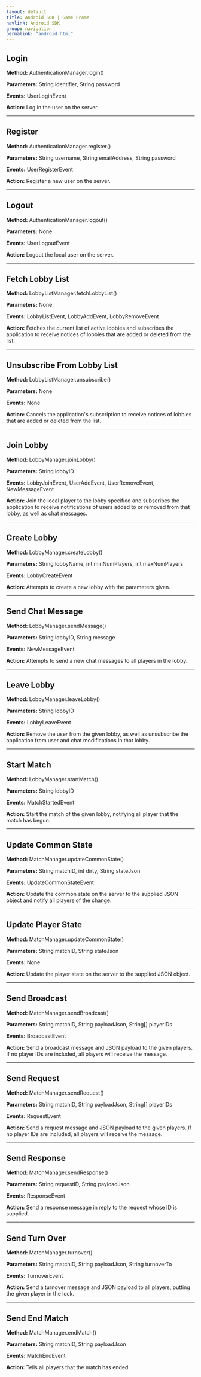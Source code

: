 ```yaml
---
layout: default
title: Android SDK | Game Frame
navlink: Android SDK
group: navigation
permalink: "android.html"
---
```


## Login

**Method:** AuthenticationManager.login()

**Parameters:** String identifier, String password

**Events:** UserLoginEvent

**Action:** Log in the user on the server.

--------------------------------------------------

## Register

**Method:** AuthenticationManager.register()

**Parameters:** String username, String emailAddress, String password

**Events:** UserRegisterEvent

**Action:** Register a new user on the server.

--------------------------------------------------

## Logout

**Method:** AuthenticationManager.logout()

**Parameters:** None

**Events:** UserLogoutEvent

**Action:** Logout the local user on the server.

--------------------------------------------------

## Fetch Lobby List

**Method:** LobbyListManager.fetchLobbyList()

**Parameters:** None

**Events:** LobbyListEvent, LobbyAddEvent, LobbyRemoveEvent

**Action:** Fetches the current list of active lobbies and subscribes the application to receive notices of lobbies that are added or deleted from the list.

--------------------------------------------------

## Unsubscribe From Lobby List

**Method:** LobbyListManager.unsubscribe()

**Parameters:** None

**Events:** None

**Action:** Cancels the application's subscription to receive notices of lobbies that are added or deleted from the list.

--------------------------------------------------

## Join Lobby

**Method:** LobbyManager.joinLobby()

**Parameters:** String lobbyID

**Events:** LobbyJoinEvent, UserAddEvent, UserRemoveEvent, NewMessageEvent

**Action:** Join the local player to the lobby specified and subscribes the application to receive notifications of users added to or removed from that lobby, as well as chat messages.

--------------------------------------------------

## Create Lobby

**Method:** LobbyManager.createLobby()

**Parameters:** String lobbyName, int minNumPlayers, int maxNumPlayers

**Events:** LobbyCreateEvent

**Action:** Attempts to create a new lobby with the parameters given.

--------------------------------------------------

## Send Chat Message

**Method:** LobbyManager.sendMessage()

**Parameters:** String lobbyID, String message

**Events:** NewMessageEvent

**Action:** Attempts to send a new chat messages to all players in the lobby.

--------------------------------------------------

## Leave Lobby

**Method:** LobbyManager.leaveLobby()

**Parameters:** String lobbyID

**Events:** LobbyLeaveEvent

**Action:** Remove the user from the given lobby, as well as unsubscribe the application from user and chat modifications in that lobby.

--------------------------------------------------

## Start Match

**Method:** LobbyManager.startMatch()

**Parameters:** String lobbyID

**Events:** MatchStartedEvent

**Action:** Start the match of the given lobby, notifying all player that the match has  begun.

--------------------------------------------------

## Update Common State

**Method:** MatchManager.updateCommonState()

**Parameters:** String matchID, int dirty, String stateJson

**Events:** UpdateCommonStateEvent

**Action:** Update the common state on the server to the supplied JSON object and notify all players of the change.

--------------------------------------------------

## Update Player State

**Method:** MatchManager.updateCommonState()

**Parameters:** String matchID, String stateJson

**Events:** None

**Action:** Update the player state on the server to the supplied JSON object.

--------------------------------------------------

## Send Broadcast

**Method:** MatchManager.sendBroadcast()

**Parameters:** String matchID, String payloadJson, String[] playerIDs

**Events:** BroadcastEvent

**Action:** Send a broadcast message and JSON payload to the given players. If no player IDs are included, all players will receive the message.

--------------------------------------------------

## Send Request

**Method:** MatchManager.sendRequest()

**Parameters:** String matchID, String payloadJson, String[] playerIDs

**Events:** RequestEvent

**Action:** Send a request message and JSON payload to the given players. If no player IDs are included, all players will receive the message.

--------------------------------------------------

## Send Response

**Method:** MatchManager.sendResponse()

**Parameters:** String requestID, String payloadJson

**Events:** ResponseEvent

**Action:** Send a response message in reply to the request whose ID is supplied.

--------------------------------------------------

## Send Turn Over

**Method:** MatchManager.turnover()

**Parameters:** String matchID, String payloadJson, String turnoverTo

**Events:** TurnoverEvent

**Action:** Send a turnover message and JSON payload to all players, putting the given player in the lock.

--------------------------------------------------

## Send End Match

**Method:** MatchManager.endMatch()

**Parameters:** String matchID, String payloadJson

**Events:** MatchEndEvent

**Action:** Tells all players that the match has ended.
